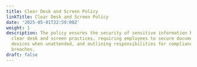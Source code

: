 ```yaml
---
title: Clear Desk and Screen Policy
linkTitle: Clear Desk and Screen Policy
date: '2025-05-01T22:59:00Z'
weight: 1
description: The policy ensures the security of sensitive information by promoting
  clear desk and screen practices, requiring employees to secure documents and lock
  devices when unattended, and outlining responsibilities for compliance and reporting
  breaches.
draft: false
---
```



<!-- Unsupported block type: unsupported -->